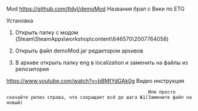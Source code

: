 Mod https://github.com/tldyl/demoMod
Названия брал с Вики по ETG

Установка

1. Открыть папку с модом (Steam\SteamApps\workshop\content\646570\2007764058)

2. Открыть файл demoMod.jar редактором архивов

3. В архиве открыть папку eng в localization и заменить на файлы из репозитория
  
  https://www.youtube.com/watch?v=bBMtYdGAk0g Видео инструкция
  
  
                                                        Или просто скачайте релиз справа, что сокращает всё до шага №1(Замените файл на новый)
